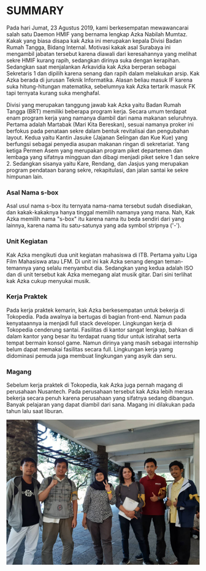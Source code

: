 # SUMMARY
Pada hari Jumat, 23 Agustus 2019, kami berkesempatan mewawancarai salah satu Daemon HMIF yang bernama lengkap Azka Nabilah Mumtaz. Kakak yang biasa disapa kak Azka ini merupakan kepala Divisi Badan Rumah Tangga, Bidang Internal. Motivasi kakak asal Surabaya ini mengambil jabatan tersebut karena diawali dari keresahannya yang melihat sekre HMIF kurang rapih, sedangkan dirinya suka dengan kerapihan. Sedangkan saat menjalankan Arkavidia kak Azka berperan sebagai Sekretaris 1 dan dipilih karena senang dan rapih dalam melakukan arsip. Kak Azka berada di jurusan Teknik Informatika. Alasan beliau masuk IF karena suka hitung-hitungan matematika, sebelumnya kak Azka tertarik masuk FK tapi ternyata kurang suka menghafal.

Divisi yang merupakan tanggung jawab kak Azka yaitu Badan Rumah Tangga (BRT) memiliki beberapa program kerja. Secara umum terdapat enam program kerja yang namanya diambil dari nama makanan seluruhnya. Pertama adalah Martabak (Mari Kita Bereskan), sesuai namanya proker ini berfokus pada penataan sekre dalam bentuk revitalisai dan pengubahan layout. Kedua yaitu Kantin Jasuke (Jajanan Selingan dan Kue Kue) yang berfungsi sebagai penyedia asupan makanan ringan di sekretariat. Yang ketiga Permen Asem yang merupakan program piket departemen dan lembaga yang sifatnya mingguan dan dibagi menjadi piket sekre 1 dan sekre 2. Sedangkan sisanya yaitu Kare, Rendang, dan Jasjus yang merupakan program pendataan barang sekre, rekapitulasi, dan jalan santai ke sekre himpunan lain.

### Asal Nama s-box
Asal usul nama s-box itu ternyata nama-nama tersebut sudah disediakan, dan kakak-kakaknya hanya tinggal memilih namanya yang mana. Nah, Kak Azka memilih nama "s-box" itu karena nama itu beda sendiri dari yang lainnya, karena nama itu satu-satunya yang ada symbol stripnya ('-').

### Unit Kegiatan
Kak Azka mengikuti dua unit kegiatan mahasiswa di ITB. Pertama yaitu Liga Film Mahasiswa atau LFM. Di unit ini kak Azka senang dengan teman-temannya yang selalu menyambut dia. Sedangkan yang kedua adalah ISO dan di unit tersebut kak Azka memegang alat musik gitar. Dari sini terlihat kak Azka cukup menyukai musik.

### Kerja Praktek
Pada kerja praktek kemarin, kak Azka berkesempatan untuk bekerja di Tokopedia. Pada awalnya ia bertugas di bagian front-end. Namun pada kenyataannya ia menjadi full stack developer. Lingkungan kerja di Tokopedia cenderung santai. Fasilitas di kantor sangat lengkap, bahkan di dalam kantor yang besar itu terdapat ruang tidur untuk istirahat serta tempat bermain konsol game. Namun dirinya yang masih sebagai internship belum dapat memakai fasilitas secara full. Lingkungan kerja yamg didominasi pemuda juga membuat lingkungan yang asyik dan seru.

### Magang
Sebelum kerja praktek di Tokopedia, kak Azka juga pernah magang di perusahaan Nusantech. Pada perusahaan tersebut kak Azka lebih merasa bekerja secara penuh karena perusahaan yang sifatnya sedang dibangun. Banyak pelajaran yang dapat diambil dari sana. Magang ini dilakukan pada tahun lalu saat liburan.





![Foto bersama Kak Azka](16518001-16518176-16518177-16518353-16518368.jpg)
